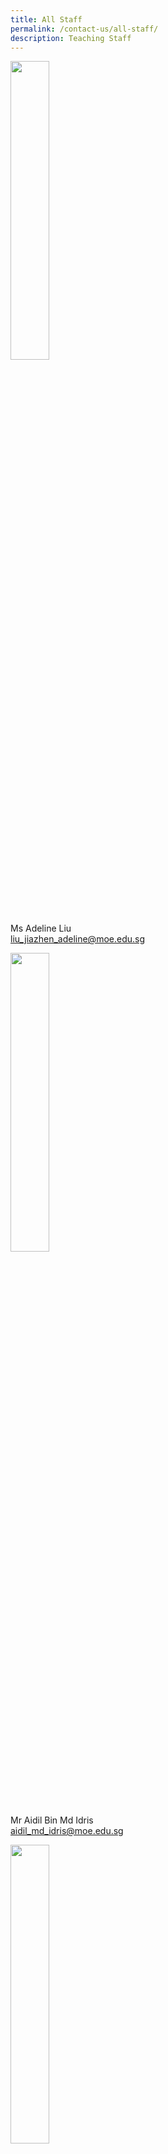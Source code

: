 ```yaml
---
title: All Staff
permalink: /contact-us/all-staff/
description: Teaching Staff
---
```

<img style="width:35%" src="/images/Ms%20Liu%20Jiazhen%20Adeline.jpg">

Ms Adeline Liu  
[liu\_jiazhen\_adeline@moe.edu.sg](mailto:liu_jiazhen_adeline@moe.edu.sg)

<img style="width:35%" src="/images/Mr%20Aidil%20Bin%20Md%20Idris.jpeg">

Mr Aidil Bin Md Idris      
 [aidil\_md\_idris@moe.edu.sg](mailto:aidil_md_idris@moe.edu.sg)

<img style="width:35%" src="/images/Alvin%20Tan.jpeg">

Mr Alvin Tan Jia Jie     
tan\_jia\_jie@moe.edu.sg

<img style="width:35%" src="/images/Mdm%20Ang%20Choon%20Keow.jpeg">

Mdm Ang Choon Keow [ang\_choon\_keow@moe.edu.sg](mailto:ang_choon_keow@moe.edu.sg)

<img style="width:35%" src="/images/CAOLEILEI.jpeg">

Ms Cao Lei Lei                                                                           [cao\_leilei@moe.edu.sg](mailto:cao_leilei@moe.edu.sg)

<img style="width:35%" src="/images/mr%20chan%20bin%20chuan.jpeg">

Mr&nbsp;Chan Bin Chuan                          
[chan\_bin\_chuan@moe.edu.sg](mailto:chan_bin_chuan@moe.edu.sg)

<img style="width:35%" src="/images/Ms%20Chan%20Lay%20Leng.jpeg">

Ms Chan Lay Leng, Chloe
[chan\lay\leng@moe.edu.sg](mailto:chanlayleng@moe.edu.sg)

<img style="width:35%" src="/images/ms%20chan%20lai%20peng.jpeg">

Ms Chan Lai Peng  
[chan\_lai\_peng@moe.edu.sg](mailto:chan_lai_peng@moe.edu.sg)

<img style="width:35%" src="/images/Mr%20Chan%20Siew%20Kwai.jpeg">

Mr Chan Siew Kwai            
[chan\_siew\_kwai@moe.edu.sg](mailto:chan_siew_kwai@moe.edu.sg)

<img style="width:35%" src="/images/Mdm%20Chen%20Liping.jpeg">

Mdm Chen Liping  
[chen\_liping@moe.edu.sg](mailto:chen_liping@moe.edu.sg)

<img style="width:35%" src="/images/Mrs%20Cheong%20Poh%20Suan.jpeg">

Mrs Cheong Poh Suan   
[soh\_poh\_suan@moe.edu.sg](mailto:soh_poh_suan@moe.edu.sg)

<img style="width:35%" src="/images/Mr%20Chia%20Chun%20Keong.jpeg">

Mr Chia Chun Keong  
[chia\_chun\_keong@moe.edu.sg](mailto:chia_chun_keong@moe.edu.sg)

<img style="width:35%" src="/images/Mr%20Chia%20Chun%20Kiat.jpeg">

Mr Chia Chun Kiat   
[chia\_chun\_kiat@moe.edu.sg](mailto:chia_chun_kiat@moe.edu.sg)

<img style="width:35%" src="/images/Mr%20Chidambaram%20Saravanan.jpeg">

Mr Chidambaram Saravanan 
[chidambaram\_saravanan@moe.edu.sg](mailto:chidambaram_saravanan@moe.edu.sg)

<img style="width:35%" src="/images/Mrs%20Chin%20Leong%20Hwai%20Ee%20Stella.jpeg">

Mrs Chin-Leong Hwai Ee, Stella 
[leong\_hwai\_ee\_stella@moe.edu.sg](mailto:leong_hwai_ee_stella@moe.edu.sg)

<img style="width:35%" src="/images/mr%20chng%20chia%20yii.jpeg">

Mr&nbsp;Chng Chia Yi    
[chng\_chia\_yi@moe.edu.sg](mailto:chng_chia_yi@moe.edu.sg)


Mr Chua Keng Yeow  
[chua\_keng\_yeow@moe.edu.sg](mailto:chua_keng_yeow@moe.edu.sg)

<img style="width:35%" src="/images/Mrs%20Chua%20Teng%20May%20Hwee%20Teresa.jpeg">

Mrs Chua-Teng May Hwee Teresa
[teng\_may\_hwee\_teresa@moe.edu.sg](mailto:teng_may_hwee_teresa@moe.edu.sg)

<img style="width:35%" src="/images/ms%20sandy%20ee.jpeg">

Ms Ee Wen Lin, Sandy 
[ee\_wen\_lin\_sandy@moe.edu.sg](mailto:ee_wen_lin_sandy@moe.edu.sg)

<img style="width:35%" src="/images/Ms%20Eng%20Chia%20Lee.jpeg">

Ms Eng Chia Lee    
[eng\_chia\_lee@moe.edu.sg](mailto:eng_chia_lee@moe.edu.sg)

<img style="width:35%" src="/images/Ms%20Hamizah%20Begum%20Bte%20Md%20Hanif.jpeg">

Ms Hamizah Begum Bte Md Hanif 
[hamizah\_begum\_mohd\_hanif@moe.edu.sg](mailto:hamizah_begum_mohd_hanif@moe.edu.sg)

<img style="width:35%" src="/images/Ms%20He%20Meiyu.jpeg">

Ms He Meiyu        
[he\_meiyu@moe.edu.sg](mailto:he_meiyu@moe.edu.sg)

<img style="width:35%" src="/images/Ms%20Heng%20Hui%20Zhen.jpeg">

Ms Heng Hui Zhen    
[heng\_hui\_zhen@moe.edu.sg](mailto:heng_hui_zhen@moe.edu.sg)

<img style="width:35%" src="/images/Ms%20Ho%20Xiu%20Hui,%20Tessa.jpg">

Ms Ho Xiu Hui Tessa   
[ho\_xiu\_hui\_tessa@moe.edu.sg](mailto:ho_xiu_hui_tessa@moe.edu.sg)

<img style="width:35%" src="/images/Mr%20Xiao%20Jing%20Joshua.jpg">

Mr Joshua Xiao Jing       
[xiao\_jing\_joshua@moe.edu.sg](mailto:xiao_jing_joshua@moe.edu.sg)

<img style="width:35%" src="/images/ms%20joyner%20tay%20kai%20ling.jpeg">

Ms&nbsp;Joyner Tay        
[tay\_kai\_ling\_joyner@moe.edu.sg](mailto:tay_kai_ling_joyner@moe.edu.sg)

<img style="width:35%" src="/images/Mr%20Kamal%20Bin%20Yacob.jpeg">

Mr Kamal Bin Yacob   
[kamal\_yacob@moe.edu.sg](mailto:kamal_yacob@moe.edu.sg)

Mrs Karine Nai  
nai_sok_khoon_karine@moe.edu.sg

<img style="width:35%" src="/images/Mr%20Ke%20Kaijie%20Justin.jpeg">

Mr Ke Kaijie, Justin   
[ke\_kaijie\_justin@moe.edu.sg](mailto:ke_kaijie_justin@moe.edu.sg)

<img style="width:35%" src="/images/Kishan%20School%20Website.jpeg">

Mr&nbsp;Kishan Kannan  
[kishan\_kannan@moe.edu.sg](mailto:kishan_kannan@moe.edu.sg)

<img style="width:35%" src="/images/Doreen.png">

Ms&nbsp;Lau&nbsp;Ying&nbsp;Ying Doreen
[lau\_ying\_ying\_doreen@moe.edu.sg](mailto:lau_ying_ying_doreen@moe.edu.sg)

<img style="width:35%" src="/images/miss%20rachel%20lee%20jueyi.jpeg">

Ms Lee Jueyi, Rachel    
[rachel\_lee\_jueyi@moe.edu.sg](mailto:rachel_lee_jueyi@moe.edu.sg)

<img style="width:35%" src="/images/Mrs%20Lehming%20Teo%20Shi%20Hui%20Rachel.jpeg">

Mrs Lehming-Teo Shi Hui, Rachel
[teo\_shi\_hui\_rachel@moe.edu.sg](mailto:teo_shi_hui_rachel@moe.edu.sg)

<img style="width:35%" src="/images/Ms%20Li%20Qianyi.jpeg">

Ms Li Qianyi
li_qianyi@moe.edu.sg

<img style="width:35%" src="/images/Ms%20Lim%20Keng%20Woon%20Madeline.jpeg">

Ms Lim Keng Woon, Madeline
lim_keng_woon_madeline@moe.edu.sg

<img style="width:35%" src="/images/Mr%20Jeremy.jpeg">

Mr Lim Liangcai, Jeremy
lim_liangcai_jeremy@moe.edu.sg
 
<img style="width:35%" src="/images/mrs%20ng%20lye%20sim.jpeg">

Mrs Lim Lye Sim  
ng_lye_sim@moe.edu.sg 
 
<img style="width:35%" src="/images/ms%20lim%20tze%20min%20joyce_1.jpeg">

Ms Lim Tze Min Joyce    
lim_tze_min@moe.edu.sg


<img style="width:35%" src="/images/Mrs%20Lim%20Quek%20Chwee%20Tiang%20Linda.jpeg">

Mrs Lim-Quek Chwee Tiang, Linda
quek_chwee_tiang_linda@moe.edu.sg
<img style="width:35%" src="/images/Ms%20Low%20Li%20Qing.jpg">

Ms Low Liqing    
low_liqing@moe.edu.sg

<img style="width:35%" src="/images/Mr%20Mohideeen%20Nizar.jpeg">

Mr Mohideen Nizar s/o Anwar
mohideen_nizar_anwar@moe.edu.sg
 
 <img style="width:35%" src="/images/Mdm%20Mursalina.jpeg">
 
Mdm Mursalina Bte Mohd Saim
mursalina_mohd_saim@moe.edu.sg

<img style="width:35%" src="/images/Mdm%20Natarajan%20Umarani%20(Teacher).jpg">

Ms Natarajan Umarani 
natarajan_umarani@moe.edu.sg

<img style="width:35%" src="/images/Mr%20Ng%20Loong%20Kin,%20Alvin.jpg">

Mr Ng Loong Kin, Alvin
ng_loong_kin_alvin@moe.edu.sg

<img style="width:35%" src="/images/Ms%20Nurul%20Farhanah%20Bte%20Ramlan.jpg">

Ms Nurul Farhanah Bte Ramlan
nurul_farhanah_binte_ramlan@moe.edu.sg

<img style="width:35%" src="/images/Mrs%20Peh%20Yeo%20Hwee%20Ching%20Magdelene.jpeg">

Mrs Peh-Yeo Hwee Ching Magdalene
yeo_hwee_ching_magdalene@moe.edu.sg

<img style="width:35%" src="/images/mr%20phua%20chwee%20ghua.jpeg">

Mr Phua Chwee Ghua
phua_chwee_ghua@moe.edu.sg 

<img style="width:35%" src="/images/Mdm%20Rajamanickam.jpeg">

Mdm Rajamanickam Renuka
rajamanickam_renuka@moe.edu.sg

<img style="width:35%" src="/images/Mdm%20Rashidah%20Kassim.jpeg">

Mdm Rashidah Kassim
rashidah_kassim@moe.edu.sg

<img style="width:35%" src="/images/Mr%20Mohamed%20Ressal.jpeg">

Mr Mohamed Ressal Mohamed Raffi
mohamed_ressal_mohamed_raffi@moe.edu.sg

<img style="width:35%" src="/images/Mdm%20Rosezalina.jpeg">

Mdm Rosezalina Bte Asmoin
rosezalina_asmoin@moe.edu.sg

<img style="width:35%" src="/images/Mr%20See%20Gim%20Hwee%20(1).jpg">

Mr See Gim Hwee
see_gim_hwee@moe.edu.sg 

<img style="width:35%" src="/images/Ms%20Sia%20Gee%20Han.jpeg">

Ms Sia Gee Han, Karen
karen_sia_gee_han@moe.edu.sg


Ms Sharon Tham Kum Chee
sharon_tham_kum_chee@moe.edu.sg

<img style="width:35%" src="/images/Mdm%20Sheetal%20Sonawane.jpeg">

Ms Sheetal Sonawane
sheetal_madhukar_sonawane@moe.edu.sg

<img style="width:35%" src="/images/Ms%20Sim%20Shin%20Jie.jpg">

Ms Sim Shin Jie    
sim_shin_jie@moe.edu.sg

<img style="width:35%" src="/images/ms%20siti%20nurwati%20dalduri.jpeg">

Ms Siti Nurwati Dalduri
siti_nurwati_dalduri@moe.edu.sg 

<img style="width:35%" src="/images/Ms%20Soon%20Si%20Lin%20Jocelyn%20(Teacher).png">

Ms Soon Si Lin Jocelyn
soon_si_lin_jocelyn@moe.edu.sg 

<img style="width:35%" src="/images/Ms%20Sophia%20Ng%20Jia%20Ming.jpg">

Ms Sophia Ng    
sophia_ng_jia_ming@moe.edu.sg

<img style="width:35%" src="/images/Ms%20Sumitha.jpeg">

Mdm Sumitha Kirsnan
sumitha_kirsnan@moe.edu.sg

<img style="width:35%" src="/images/Ms%20Syafiqah%20Binte%20Zaini.jpg">

Ms Syafiqah Binte Zaini
syafiqah_zaini@moe.edu.sg

<img style="width:35%" src="/images/Mr%20Tan%20Chor%20Seng.jpg">

Mr Tan Chor Seng
tan_chor_seng_a@moe.edu.sg

<img style="width:35%" src="/images/Ms%20Joycelyn.jpeg">

Ms Tan E-Fung, Joycelyn
tan_e_fung_joycelyn@moe.edu.sg

<img style="width:35%" src="/images/Mr%20Peter.jpeg">

Mr Tan Eng Hoe, Peter
peter_tan_eng_hoe@moe.edu.sg

<img style="width:35%" src="/images/Mr%20John.jpeg">

Mr Tan Hong Soong, John
tan_hong_soong@moe.edu.sg

<img style="width:35%" src="/images/mr%20tan%20jit%20jin.jpeg">

Mr Tan Jit Jin
tan_jit_jin@moe.edu.sg

<img style="width:35%" src="/images/ms%20tan%20kay%20shin.jpeg">

Mdm Tan Kay Shin 
tan_kay_shin@moe.edu.sg

<img style="width:35%" src="/images/Mr%20Tan%20Kiang%20Chye.jpeg">

Mr Tan Kiang Chye
tan_kiang_chye@moe.edu.sg

Mr Tan Liang Hooi

<img style="width:35%" src="/images/Mr%20Tan%20Liang%20Hooi.jpeg">

tan_liang_hooi@moe.edu.sg

<img style="width:35%" src="/images/kenneth.jpeg">

Mr Tan Ming Hon, Kenneth
tan_ming_hon@moe.edu.sg

<img style="width:35%" src="/images/mr%20tan%20teck%20soon.jpeg">

Mr Tan Teck Soon
tan_teck_soon@moe.edu.sg 

<img style="width:35%" src="/images/Mr%20Tan%20Ser%20Yong.jpeg">

Mr Tan Ser Yong, Philip
tan_ser_yong_philip@moe.edu.sg

<img style="width:35%" src="/images/Mrs%20Tan%20Wong%20Siew%20Har.jpeg">

Mrs Tan-Wong Siew Har, Winnie
wong_siew_har_winnie@moe.edu.sg

<img style="width:35%" src="/images/Timothy.jpeg">

Mr Tang Xu Yang Timothy
tang_xu_yang_timothy@moe.edu.sg

<img style="width:35%" src="/images/Mrs%20Tan%20Wen%20Yi.jpeg">

Mrs Tan Wen Yi
tan_wen_yi@moe.edu.sg

<img style="width:35%" src="/images/Mrs%20Teng%20Tay%20Soo%20Chin.jpeg">

Mrs Teng-Tay Soo Chin, Emmeline
tay_soo_chin_emmeline@moe.edu.sg

<img style="width:35%" src="/images/Ms%20Teo%20Li%20Yin.jpeg">

Ms Teo Li Yin
teo_li_yin@moe.edu.sg


Mr Teo Chai Yaw
teo_chai_yaw@moe.edu.sg

<img style="width:35%" src="/images/Ms%20Teo%20Wei%20Na.jpeg">

Ms Teo Wei Na
teo_wei_na@moe.edu.sg

<img style="width:35%" src="/images/mr%20thomas%20law%20choon%20ting.jpeg">

Mr Thomas Law
law_choon_ting_thomas@moe.edu.sg 

<img style="width:35%" src="/images/Valane%20Passport%20Photo%202.jpeg">

Ms Tnee Li Ling, Valane
tnee_li_ling_valane@moe.edu.sg

Ms Tracy Tey
tracy_tey_pin_pin@moe.edu.sg

<img style="width:35%" src="/images/Ms%20Wee%20Ni%20Swen.jpg">

Ms Wee Ni Swen
wee_ni_swen@moe.edu.sg

<img style="width:35%" src="/images/Ms%20Wee%20Yee%20Ing.jpg">

Ms Wee Yee Ing
wee_yee_ing@moe.edu.sg

<img style="width:35%" src="/images/Mrs%20Wee%20Loh%20Wee%20Sin.jpeg">

Mrs Wee-Loh Wee Sin
loh_wee_sin@moe.edu.sg

<img style="width:35%" src="/images/Ms%20Woong%20Choy%20Wan.jpeg">

Ms Woong Choy Wan
woong_choy_wan@moe.edu.sg

<img style="width:35%" src="/images/Mr%20Andy.jpeg">

Mr Yap Jin Hua, Andy
yap_jin_hua_andy@moe.edu.sg

<img style="width:35%" src="/images/Mr%20Yong%20Teck%20Sin.jpg">

Mr Yong Teck Sin
yong_teck_sin@moe.edu.sg

<img style="width:35%" src="/images/Mrs%20Yuen%20Lay%20Eng.jpeg">

Mrs Yuen Lay Eng
ang_lay_eng@moe.edu.sg 
 
<img style="width:35%" src="/images/Mr%20Zulhilmi%20Bin%20Zulkiflee.jpeg">

Mr Zulhilmi Bin Zulkiflee
zulkiflee_zulhilmi@moe.edu.sg